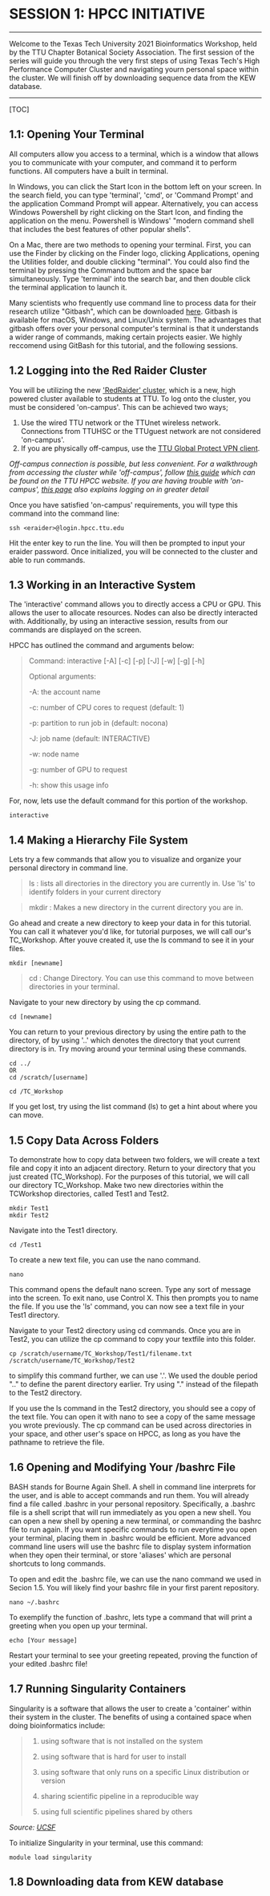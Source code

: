 # SESSION 1: HPCC INITIATIVE


---

Welcome to the Texas Tech University 2021 Bioinformatics Workshop, held by the TTU Chapter Botanical Society Association. The first session of the series will guide you through the very first steps of using Texas Tech's High Performance Computer Cluster and navigating yourn personal space within the cluster. We will finish off by downloading sequence data from the KEW database.



---

[TOC]

## 1.1: Opening Your Terminal

All computers allow you access to a terminal, which is a window that allows you to communicate with your computer, and command it to perform functions. All computers have a built in terminal. 

In Windows, you can click the Start Icon in the bottom left on your screen. In the search field, you can type 'terminal', 'cmd', or 'Command Prompt' and the application Command Prompt will appear. Alternatively, you can access Windows Powershell by right clicking on the Start Icon, and finding the application on the menu. Powershell is Windows' "modern command shell that includes the best features of other popular shells".

On a Mac, there are two methods to opening your terminal. First, you can use the Finder by clicking on the Finder logo, clicking Applications, opening the Utilities folder, and double clicking "terminal". You could also find the terminal by pressing the Command buttom and the space bar simultaneously. Type 'terminal' into the search bar, and then double click the terminal application to launch it.

Many scientists who frequently use command line to process data for their research utilize "Gitbash", which can be downloaded [here](https://git-scm.com/downloads). Gitbash is available for macOS, Windows, and Linux/Unix system. The advantages that gitbash offers over your personal computer's terminal is that it understands a wider range of commands, making certain projects easier. We highly reccomend using GitBash for this tutorial, and the following sessions.


## 1.2 Logging into the Red Raider Cluster

You will be utilizing the new ['RedRaider' cluster](https://www.depts.ttu.edu/hpcc/about/Introduction-to-RR-January-2021.pdf), which is a new, high powered cluster available to students at TTU. To log onto the cluster, you must be considered 'on-campus'. This can be achieved two ways;

1. Use the wired TTU network or the TTUnet wireless network. Connections from TTUHSC or the TTUguest network are not considered 'on-campus'.
2. If you are physically off-campus, use the [TTU Global Protect VPN client](https://www.askit.ttu.edu/portal/app/portlets/results/viewsolution.jsp?&solutionid=140702103827226).

*Off-campus connection is possible, but less convenient. For a walkthrough from accessing the cluster while 'off-campus', follow [this guide](https://www.depts.ttu.edu/hpcc/userguides/generalguides/logingeneral.php#linux-offcampus) which can be found on the TTU HPCC website. If you are having trouble with 'on-campus', [this page](https://www.depts.ttu.edu/hpcc/userguides/general_guides/login_general.php#linux-oncampus) also explains logging on in greater detail*

Once you have satisfied 'on-campus' requirements, you will type this command into the command line:

```
ssh <eraider>@login.hpcc.ttu.edu
```
Hit the enter key to run the line. You will then be prompted to input your eraider password. Once initialized, you will be connected to the cluster and able to run commands. 
## 1.3 Working in an Interactive System

The 'interactive' command allows you to directly access a CPU or GPU. This allows the user to allocate resources. Nodes can also be directly interacted with. Additionally, by using an interactive session, results from our commands are displayed on the screen.


HPCC has outlined the command and arguments below:
> Command: 
> interactive [-A] [-c] [-p] [-J] [-w] [-g] [-h]
> 
> Optional arguments:
> 
> -A: the account name
> 
> -c: number of CPU cores to request (default: 1)
> 
> -p: partition to run job in (default: nocona)
> 
> -J: job name (default: INTERACTIVE)
> 
> -w: node name
> 
> -g: number of GPU to request
> 
> -h: show this usage info

For, now, lets use the default command for this portion of the workshop.

```
interactive
```

## 1.4 Making a Hierarchy File System
Lets try a few commands that allow you to visualize and organize your personal directory in command line.

> ls   :     lists all directories in the directory you are currently in. Use 'ls' to identify folders in your current directory

> mkdir     : Makes a new directory in the current directory you are in. 
> 

Go ahead and create a new directory to keep your data in for this tutorial. You can call it whatever you'd like, for tutorial purposes, we will call our's TC_Workshop. After youve created it, use the ls command to see it in your files.

`mkdir [newname]`

> cd  : Change Directory. You can use this command to move between directories in your terminal.

Navigate to your new directory by using the cp command.
```
cd [newname]
```
You can return to your previous directory by using the entire path to the directory, of by using '..' which denotes the directory that yout current directory is in. Try moving around your terminal using these commands.

```
cd ../
OR
cd /scratch/[username]
```
```
cd /TC_Workshop
```
If you get lost, try using the list command (ls) to get a hint about where you can move.
## 1.5 Copy Data Across Folders

To demonstrate how to copy data between two folders, we will create a text file and copy it into an adjacent directory. Return to your directory that you just created (TC_Workshop). For the purposes of this tutorial, we will call our directory TC_Workshop. Make two new directories within the TCWorkshop directories, called Test1 and Test2.

```
mkdir Test1
mkdir Test2
```
Navigate into the Test1 directory.
```
cd /Test1
```
To create a new text file, you can use the nano command.
```
nano
```
This command opens the default nano screen. Type any sort of message into the screen. To exit nano, use Control X. This then prompts you to name the file. If you use the 'ls' command, you can now see a text file in your Test1 directory. 

Navigate to your Test2 directory using cd commands. Once you are in Test2, you can utilize the cp command to copy your textfile into this folder.

```
cp /scratch/username/TC_Workshop/Test1/filename.txt /scratch/username/TC_Workshop/Test2
```
to simplify this command further, we can use '.'. We used the double period ".." to define the parent directory earlier. Try using "." instead of the filepath to the Test2 directory.

If you use the ls command in the Test2 directory, you should see a copy of the text file. You can open it with nano to see a copy of the same message you wrote previously. The cp command can be used across directories in your space, and other user's space on HPCC, as long as you have the pathname to retrieve the file.
## 1.6 Opening and Modifying Your /bashrc File

BASH stands for Bourne Again Shell. A shell in command line interprets for the user, and is able to accept commands and run them. You will already find a file called .bashrc in your personal repository. Specifically, a .bashrc file is a shell script that will run immediately as you open a new shell. You can open a new shell by opening a new terminal, or commanding the bashrc file to run again. If you want specific commands to run everytime you open your terminal, placing them in .bashrc would be efficient. More advanced command line users will use the bashrc file to display system information when they open their terminal, or store 'aliases' which are personal shortcuts to long commands.

To open and edit the .bashrc file, we can use the nano command we used in Secion 1.5. You will likely find your bashrc file in your first parent repository.

```
nano ~/.bashrc
```
To exemplify the function of .bashrc, lets type a command that will print a greeting when you open up your terminal.
```
echo [Your message]
```
Restart your terminal to see your greeting repeated, proving the function of your edited .bashrc file!
## 1.7 Running Singularity Containers
Singularity is a software that allows the user to create a 'container' within their system in the cluster. The benefits of using a contained space when doing bioinformatics include:
> 1. using software that is not installed on the system
> 
> 2. using software that is hard for user to install
> 
> 3. using software that only runs on a specific Linux distribution or version
> 
>4. sharing scientific pipeline in a reproducible way
>
>5. using full scientific pipelines shared by others

*Source: [UCSF](https://wynton.ucsf.edu/hpc/software/singularity.html)*

To initialize Singularity in your terminal, use this command:
```
module load singularity
```

## 1.8 Downloading data from KEW database
